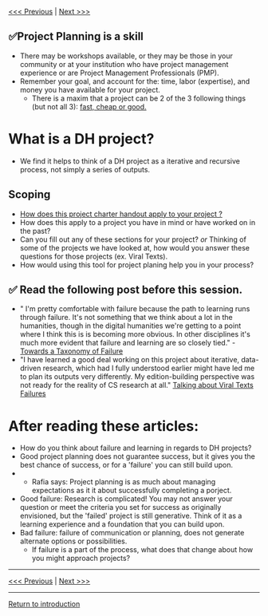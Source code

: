 [<<< Previous](https://github.com/SouthernMethodistUniversity/projectplan) | [Next >>>](1Ideas.md) 


## :white_check_mark:Project Planning is a skill
* There may be workshops available, or they may be those in your community or at your    institution who have project management experience or are Project Management Professionals (PMP). 
* Remember your goal, and account for the: time, labor (expertise), and money you have available for your project. 
    * There is a maxim that a project can be 2 of the 3 following things (but not all 3): [fast, cheap or good.](https://medium.com/@devsociety_/good-cheap-fast-pick-two-and-how-ngos-can-play-the-triangle-like-a-pro-20d1380884a8)

# What is a DH project? 
* We find it helps to think of a DH project as a iterative and recursive process, not simply a series of outputs. 

## Scoping 
* [How does this project charter handout apply to your project ?](https://github.com/SouthernMethodistUniversity/projectplan/blob/master/sections/charters-handout.pdf)
* How does this apply to a project you have in mind or have worked on in the past?
* Can you fill out any of these sections for your project? *or* Thinking of some of the projects we have looked at, how would you answer these questions for those projects (ex. Viral Texts). 
* How would using this tool for project planing help you in your process?

## :white_check_mark: **Read the following post  before this session.**
* " I'm pretty comfortable with failure because the path to learning runs through failure. It's not something that we think about a lot in the humanities, though in the digital humanities we're getting to a point where I think this is is becoming more obvious. In other disciplines it's much more evident that failure and learning are so closely tied." - [Towards a Taxonomy of Failure](http://quinndombrowski.com/?q=blog/2019/01/30/towards-taxonomy-failure)
* "I have learned a good deal working on this project about iterative, data-driven research, which had I fully understood earlier might have led me to plan its outputs very differently. My edition-building perspective was not ready for the reality of CS research at all." [Talking about Viral Texts Failures](https://ryancordell.org/research/VT-database-fail/)

# After reading these articles: 
* How do you think about failure and learning in regards to DH projects? 
*  Good project planning does not guarantee success, but it gives you the best chance of success, or for a 'failure' you can still build upon. 
* * Rafia says: Project planning is as much about managing expectations as it it about successfully completing a porject. 
* Good failure: Research is complicated! You may not answer your question or meet the criteria you set for success as originally envisioned, but the 'failed' project is still generative. Think of it as a learning experience and a foundation that you can build upon.
* Bad failure: failure of communication or planning, does not generate alternate options or possibilities. 
    * If failure is a part of the process, what does that change about how you might approach projects? 


-----

[<<< Previous](https://github.com/SouthernMethodistUniversity/projectplan) | [Next >>>](1Ideas.md) 

-----
[Return to introduction](https://github.com/SouthernMethodistUniversity/projectplan)
